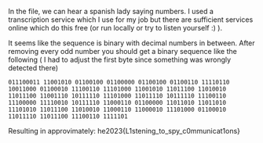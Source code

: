 In the file, we can hear a spanish lady saying numbers. I used a transcription service which I use for my job but there are sufficient services online which do this free (or run locally or try to listen yourself :) ).

It seems like the sequence is binary with decimal numbers in between.
After removing every odd number you should get a binary sequence like the following ( I had to adjust the first byte since something was wrongly detected there)

```
011100011 11001010 01100100 01100000 01100100 01100110 11110110 10011000 01100010 11100110 11101000 11001010 11011100 11010010 11011100 11001110 10111110 11101000 11011110 10111110 11100110 11100000 11110010 10111110 11000110 01100000 11011010 11011010 11101010 11011100 11010010 11000110 11000010 11101000 01100010 11011110 11011100 11100110 1111101
```


Resulting in approvimately:
he2023{L1stening_to_spy_c0mmunicat1ons}